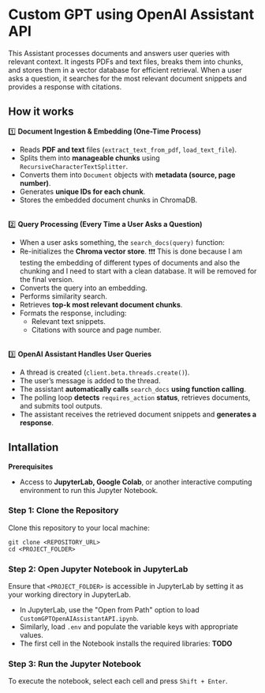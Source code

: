 # Custom GPT using OpenAI Assistant API

This Assistant processes documents and answers user queries with relevant context. It ingests PDFs and text files, breaks them into chunks, and stores them in a vector database for efficient retrieval. When a user asks a question, it searches for the most relevant document snippets and provides a response with citations.

## How it works

1️⃣ **Document Ingestion & Embedding (One-Time Process)**
* Reads **PDF and text** files (```extract_text_from_pdf```, ```load_text_file```).
* Splits them into **manageable chunks** using ```RecursiveCharacterTextSplitter```.
* Converts them into ```Document``` objects with **metadata (source, page number)**.
* Generates **unique IDs for each chunk**.
* Stores the embedded document chunks in ChromaDB.<br><br>

2️⃣ **Query Processing (Every Time a User Asks a Question)**
* When a user asks something, the ```search_docs(query)``` function:
* Re-initializes the **Chroma vector store**. ❗❗❗ This is done because I am testing the embedding of different types of documents and also the chunking and I need to start with a clean database. It will be removed for the final version.
* Converts the query into an embedding.
* Performs similarity search.
* Retrieves **top-k most relevant document chunks**.
* Formats the response, including:
  * Relevant text snippets.
  * Citations with source and page number.<br><br>

3️⃣ **OpenAI Assistant Handles User Queries**
* A thread is created (```client.beta.threads.create()```).
* The user’s message is added to the thread.
* The assistant **automatically calls** ```search_docs``` **using function calling**.
* The polling loop **detects** ```requires_action``` **status**, retrieves documents, and submits tool outputs.
* The assistant receives the retrieved document snippets and **generates a response**.

## Intallation

<b>Prerequisites</b>

* Access to <b>JupyterLab, Google Colab</b>, or another interactive computing environment to run this Jupyter Notebook.

### Step 1: Clone the Repository

Clone this repository to your local machine:
```
git clone <REPOSITORY_URL>
cd <PROJECT_FOLDER>
```

### Step 2: Open Jupyter Notebook in JupyterLab

Ensure that ```<PROJECT_FOLDER>``` is accessible in JupyterLab by setting it as your working directory in JupyterLab.
 * In JupyterLab, use the "Open from Path" option to load ```CustomGPTOpenAIAssistantAPI.ipynb```.
 * Similarly, load ```.env``` and populate the variable keys with appropriate values.
 * The first cell in the Notebook installs the required libraries: **TODO**

### Step 3: Run the Jupyter Notebook

To execute the notebook, select each cell and press ```Shift + Enter```.

